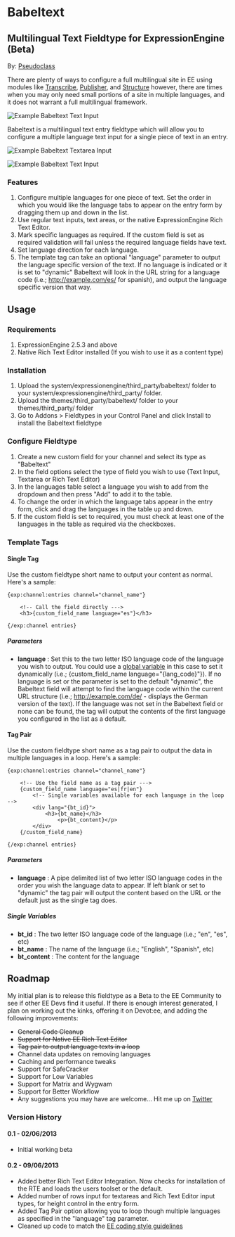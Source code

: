 # Babeltext

## Multilingual Text Fieldtype for ExpressionEngine (Beta)

By: [Pseudoclass](http://pseudoclass.com/)

There are plenty of ways to configure a full multilingual site in EE using modules like [Transcribe](http://eeharbor.com/transcribe), [Publisher](http://boldminded.com/add-ons/publisher), and [Structure](http://buildwithstructure.com/) however, there are times when you may only need small portions of a site in multiple languages, and it does not warrant a full multilingual framework.

![Example Babeltext Text Input](https://dl.dropboxusercontent.com/u/1671252/babeltext/sample_textinput_1.png)

Babeltext is a multilingual text entry fieldtype which will allow you to configure a multiple language text input for a single piece of text in an entry.

![Example Babeltext Textarea Input](https://dl.dropboxusercontent.com/u/1671252/babeltext/sample_rte.png)

![Example Babeltext Text Input](https://dl.dropboxusercontent.com/u/1671252/babeltext/sample_config.png)

### Features

1. Configure multiple languages for one piece of text. Set the order in which you would like the language tabs to appear on the entry form by dragging them up and down in the list.
2. Use regular text inputs, text areas, or the native ExpressionEngine Rich Text Editor.
3. Mark specific languages as required. If the custom field is set as required validation will fail unless the required language fields have text.
4. Set language direction for each language.
5. The template tag can take an optional "language" parameter to output the language specific version of the text. If no language is indicated or it is set to "dynamic" Babeltext will look in the URL string for a language code (i.e.; http://example.com/es/ for spanish), and output the language specific version that way.

## Usage

### Requirements

1. ExpressionEngine 2.5.3 and above
2. Native Rich Text Editor installed (If you wish to use it as a content type)

### Installation

1. Upload the system/expressionengine/third_party/babeltext/ folder to your system/expressionengine/third_party/ folder.
2. Upload the themes/third_party/babeltext/ folder to your themes/third_party/ folder
3. Go to Addons > Fieldtypes in your Control Panel and click Install to install the Babeltext fieldtype

### Configure Fieldtype

1. Create a new custom field for your channel and select its type as "Babeltext"
2. In the field options select the type of field you wish to use (Text Input, Textarea or Rich Text Editor)
3. In the languages table select a language you wish to add from the dropdown and then press "Add" to add it to the table.
4. To change the order in which the language tabs appear in the entry form, click and drag the languages in the table up and down.
5. If the custom field is set to required, you must check at least one of the languages in the table as required via the checkboxes.

### Template Tags

#### Single Tag

Use the custom fieldtype short name to output your content as normal. Here's a sample:

    {exp:channel:entries channel="channel_name"}

        <!-- Call the field directly --->
        <h3>{custom_field_name language="es"}</h3>

    {/exp:channel entries}

##### Parameters

* **language** : Set this to the two letter ISO language code of the  language you wish to output. You could use a [global variable](http://cwcrawley.co.uk/2010/01/multi-lingual-websites-in-expressionengine/) in this case to set it dynamically (i.e.; {custom_field_name language="{lang_code}"}). If no language is set or the parameter is set to the default "dynamic", the Babeltext field will attempt to find the language code within the current URL structure (i.e.; http://example.com/de/ - displays the German version of the text). If the language was not set in the Babeltext field or none can be found, the tag will output the contents of the first language you configured in the list as a default.

#### Tag Pair

Use the custom fieldtype short name as a tag pair to output the data in multiple languages in a loop. Here's a sample:

    {exp:channel:entries channel="channel_name"}

        <!-- Use the field name as a tag pair --->
        {custom_field_name language="es|fr|en"}
            <!-- Single variables available for each language in the loop -->
            <div lang="{bt_id}">
                <h3>{bt_name}</h3>
				    <p>{bt_content}</p>
            </div>
        {/custom_field_name}

    {/exp:channel entries}

##### Parameters

* **language** : A pipe delimited list of two letter ISO language codes in the order you wish the language data to appear. If left blank or set to "dynamic" the tag pair will output the content based on the URL or the default just as the single tag does.

##### Single Variables

* **bt_id** : The two letter ISO language code of the language (i.e.; "en", "es", etc)
* **bt_name** : The name of the language (i.e.; "English", "Spanish", etc)
* **bt_content** : The content for the language

## Roadmap

My initial plan is to release this fieldtype as a Beta to the EE Community to see if other EE Devs find it useful. If there is enough interest generated, I plan on working out the kinks, offering it on Devot:ee, and adding the following improvements:

* ~~General Code Cleanup~~
* ~~Support for Native EE Rich Text Editor~~
* ~~Tag pair to output language texts in a loop~~
* Channel data updates on removing languages
* Caching and performance tweaks
* Support for SafeCracker
* Support for Low Variables
* Support for Matrix and Wygwam
* Support for Better Workflow
* Any suggestions you may have are welcome... Hit me up on [Twitter](https://twitter.com/pseudoclass) 

### Version History

#### 0.1 - 02/06/2013
* Initial working beta

#### 0.2 - 09/06/2013
* Added better Rich Text Editor Integration. Now checks for installation of the RTE and loads the users toolset or the default.
* Added number of rows input for textareas and Rich Text Editor input types, for height control in the entry form.
* Added Tag Pair option allowing you to loop though multiple languages as specified in the "language" tag parameter.
* Cleaned up code to match the [EE coding style guidelines](http://ellislab.com/expressionengine/user-guide/development/guidelines/general.html)